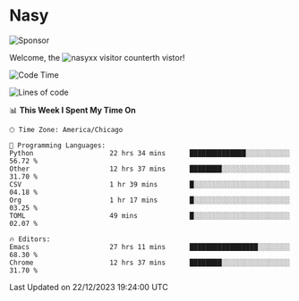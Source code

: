# Nasy

<!--
<p align="center">
<img height="200" src="https://github-readme-stats.vercel.app/api?username=nasyxx&count_private=true&show_icons=true&theme=dracula&include_all_commits=true"/>
<img height="200" src="https://github-readme-stats.vercel.app/api/top-langs/?username=nasyxx&theme=dracula&hide=html,jupyter+notebook&count_private=true&show_icons=true"/>
</p>

  
----------------
-->

![Sponsor](https://img.shields.io/static/v1.svg?label=Sponsor&message=%E2%9D%A4&logo=GitHub&style=flat&color=pink)
 
Welcome, the ![nasyxx visitor counter](https://count.getloli.com/get/@nasyxx?theme=rule34)th vistor!
 
<!--START_SECTION:waka-->
![Code Time](http://img.shields.io/badge/Code%20Time-4%2C158%20hrs%2037%20mins-blue)

![Lines of code](https://img.shields.io/badge/From%20Hello%20World%20I%27ve%20Written-6.3%20million%20lines%20of%20code-blue)

📊 **This Week I Spent My Time On** 

```text
🕑︎ Time Zone: America/Chicago

💬 Programming Languages: 
Python                   22 hrs 34 mins      ██████████████░░░░░░░░░░░   56.72 % 
Other                    12 hrs 37 mins      ████████░░░░░░░░░░░░░░░░░   31.70 % 
CSV                      1 hr 39 mins        █░░░░░░░░░░░░░░░░░░░░░░░░   04.18 % 
Org                      1 hr 17 mins        █░░░░░░░░░░░░░░░░░░░░░░░░   03.25 % 
TOML                     49 mins             █░░░░░░░░░░░░░░░░░░░░░░░░   02.07 % 

🔥 Editors: 
Emacs                    27 hrs 11 mins      █████████████████░░░░░░░░   68.30 % 
Chrome                   12 hrs 37 mins      ████████░░░░░░░░░░░░░░░░░   31.70 % 
```


 Last Updated on 22/12/2023 19:24:00 UTC
<!--END_SECTION:waka-->

<!-- ![visitors](https://visitor-badge.laobi.icu/badge?page_id=nasyxx.nasyxx) -->
